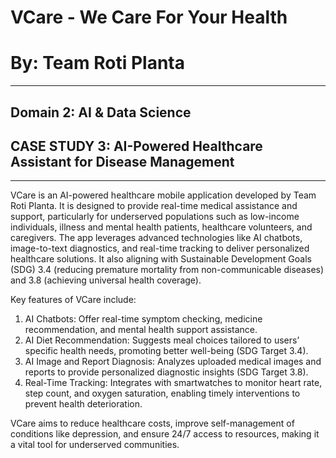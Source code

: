 # VCare - We Care For Your Health

# By: Team Roti Planta

-----------------------------------------------------------------------------------------------------------------
## Domain 2: AI & Data Science
## CASE STUDY 3: AI-Powered Healthcare Assistant for Disease Management
-----------------------------------------------------------------------------------------------------------------

VCare is an AI-powered healthcare mobile application developed by Team Roti Planta.
It is designed to provide real-time medical assistance and support, particularly for underserved populations such as low-income individuals, illness and mental health patients, healthcare volunteers, and caregivers.
The app leverages advanced technologies like AI chatbots, image-to-text diagnostics, and real-time tracking to deliver personalized healthcare solutions.
It also aligning with Sustainable Development Goals (SDG) 3.4 (reducing premature mortality from non-communicable diseases) and 3.8 (achieving universal health coverage).

Key features of VCare include:
1. AI Chatbots: Offer real-time symptom checking, medicine recommendation, and mental health support assistance.
2. AI Diet Recommendation: Suggests meal choices tailored to users’ specific health needs, promoting better well-being (SDG Target 3.4).
3. AI Image and Report Diagnosis: Analyzes uploaded medical images and reports to provide personalized diagnostic insights (SDG Target 3.8).
4. Real-Time Tracking: Integrates with smartwatches to monitor heart rate, step count, and oxygen saturation, enabling timely interventions to prevent health deterioration.

VCare aims to reduce healthcare costs, improve self-management of conditions like depression, and ensure 24/7 access to resources, making it a vital tool for underserved communities.
